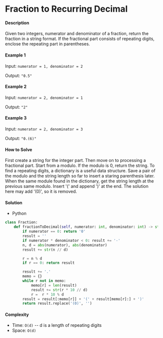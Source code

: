 # Fraction to Recurring Decimal

#### Description

Given two integers, numerator and denominator of a fraction, return the fraction in a string format. If the fractional part consists of repeating digits, enclose the repeating part in parentheses.

#### Example 1

Input: `numerator = 1, denominator = 2`

Output: `"0.5"`

#### Example 2

Input: `numerator = 2, denominator = 1`

Output: `"2"`

#### Example 3

Input: `numerator = 2, denominator = 3`

Output: `"0.(6)"`

#### How to Solve

First create a string for the integer part. Then move on to processing a fractional part. Start from a modulo. If the modulo is 0, return the string. To find a repeating digits, a dictionary is a useful data structure. Save a pair of the modulo and the string length so far to insert a staring parenthesis later. When the same module found in the dictionary, get the string length at the previous same modulo. Insert '(' and append ')' at the end. The solution here may add '(0)', so it is removed.

#### Solution

- Python

```python
class Fraction:
    def fractionToDecimal(self, numerator: int, denominator: int) -> str:
        if numerator == 0: return '0'
        result = ''
        if numerator * denominator < 0: result += '-'
        n, d = abs(numerator), abs(denominator)
        result += str(n // d)

        r = n % d
        if r == 0: return result

        result += '.'
        memo = {}
        while r not in memo:
            memo[r] = len(result)
            result += str(r * 10 // d)
            r =  r * 10 % d
        result = result[:memo[r]] + '(' + result[memo[r]:] + ')'
        return result.replace('(0)', '')
```

#### Complexity

- Time: `O(d)` -- d is a length of repeating digits
- Space: `O(d)`